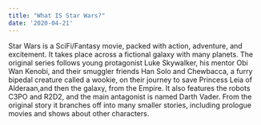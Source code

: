 ```yaml
---
title: "What IS Star Wars?"
date: '2020-04-21'
---
```


Star Wars is a SciFi/Fantasy movie, packed with action, adventure, and excitement. It takes place across a fictional galaxy with many planets. The original series follows young protagonist Luke Skywalker, his mentor Obi Wan Kenobi, and their smuggler friends Han Solo and Chewbacca, a furry bipedal creature called a wookie, on their journey to save Princess Leia of Alderaan,and then the galaxy, from the Empire. It also features the robots C3PO and R2D2, and the main antagonist is named Darth Vader.
From the original story it branches off into many smaller stories, including prologue movies and shows about other characters.